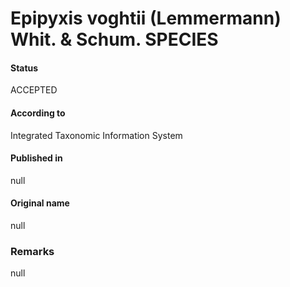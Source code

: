 Epipyxis voghtii (Lemmermann) Whit. & Schum. SPECIES
=======

#### Status
ACCEPTED

#### According to
Integrated Taxonomic Information System

#### Published in
null

#### Original name
null

### Remarks
null